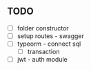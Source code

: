 ## TODO
- [ ] folder constructor
- [ ] setup routes - swagger
- [ ] typeorm - connect sql
  - [ ] transaction
- [ ] jwt - auth module
